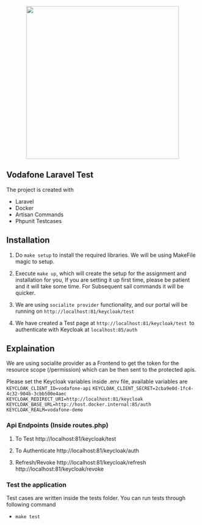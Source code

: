 <p align="center"><a href="https://laravel.com" target="_blank"><img src="https://community.vodafone.nl/legacyfs/online/4266iBA0F575FFE7B9392.png" width="400"></a></p>

## Vodafone Laravel Test

The project is created with
- Laravel
- Docker
- Artisan Commands
- Phpunit Testcases

## Installation

1. Do  ```make setup``` to install the required libraries. We will be using MakeFile magic to setup.

2. Execute ```make up```, which will create the setup for the assignment and installation for you, If you are setting it up first time, please be patient and it will take some time. For Subsequent sail commands it will be quicker.

5. We are using ```socialite provider``` functionality, and our portal will be running on ```http://localhost:81/keycloak/test```

6. We have created a Test page at ```http://localhost:81/keycloak/test ```to authenticate with Keycloak at ```localhost:85/auth``` 


## Explaination

We are using socialite provider as a Frontend to get the token for the resource scope (/permission) which can be then sent to the protected apis. 

Please set the Keycloak variables inside .env file, available variables are
```KEYCLOAK_CLIENT_ID=vodafone-api```
```KEYCLOAK_CLIENT_SECRET=2cba9e0d-1fc4-4c32-904b-3cbb500e4aec```
```KEYCLOAK_REDIRECT_URI=http://localhost:81/keycloak```
```KEYCLOAK_BASE_URL=http://host.docker.internal:85/auth```
```KEYCLOAK_REALM=vodafone-demo```

### Api Endpoints (Inside routes.php)
1) To Test
   http://localhost:81/keycloak/test

2) To Authenticate
   http://localhost:81/keycloak/auth

3) Refresh/Revoke
   http://localhost:81/keycloak/refresh
   http://localhost:81/keycloak/revoke


### Test the application
Test cases are written inside the tests folder. 
You can run tests through following command
- ```make test```




